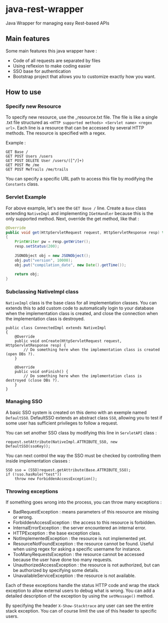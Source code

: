 # java-rest-wrapper
Java Wrapper for managing easy Rest-based APIs

## Main features
Some main features this java wrapper have :
* Code of all requests are separated by files
* Using reflexion to make coding easier
* SSO base for authentication
* Bootstrap project that allows you to customize exactly how you want.

## How to use

### Specify new Resource
To specify new resource, use the _resource.txt file. The file is like a single .txt file structured as `<HTTP supported methods> <Servlet name> <regex url>`. Each line is a resource that can be accessed by several HTTP methods. The resource is specified with a regex.

Example :
```
GET Base /
GET POST Users /users
GET POST DELETE User /users/([^/]+)
GET POST Me /me
GET POST MeTrails /me/trails
```

You can specify a specific URL path to access this file by modifying the `Constants` class.

### Servlet Example
For above example, let's see the `GET Base /` line.
Create a `Base` class extending `NativeImpl` and implementing `IGetHandler` because this is the only supported method.
Next, override the get method, like that :
```java
@Override
public void get(HttpServletRequest request, HttpServletResponse resp) throws Exception
{
    PrintWriter pw = resp.getWriter();
    resp.setStatus(200);
    
    JSONObject obj = new JSONObject();
    obj.put("version", 10000);
    obj.put("compilation_date", new Date().getTime());
    
    return obj;
}
```

### Subclassing NativeImpl class
`NativeImpl` class is the base class for all implementation classes. You can extends this to add custom code to automatically login to your database when the implementation class is created, and close the connection when the implementation class is destroyed.

```
public class ConnectedImpl extends NativeImpl
{
    @Override
    public void onCreate(HttpServletRequest request, HttpServletResponse resp) {
        // Do something here when the implementation class is created (open DBs ?).
    }

    @Override
    public void onFinish() {
        // Do something here when the implementation class is destroyed (close DBs ?).
    }
}
```

### Managing SSO
A basic SSO system is created on this demo with an exemple named `DefaultSSO`. DefaultSSO extends an abstract class `SSO`, allowing you to test if some user has sufficient privileges to follow a request.

You can set another SSO class by modifying this line in `ServletAPI` class :
```
request.setAttribute(NativeImpl.ATTRIBUTE_SSO, new DefaultSSO(ssoKey));
```

You can next control the way the SSO must be checked by controlling them inside implementation classes :

```
SSO sso = (SSO)request.getAttribute(Base.ATTRIBUTE_SSO);
if (!sso.hasRole("test"))
    throw new ForbiddenAccessException();
```

### Throwing exceptions
If something goes wrong into the process, you can throw many exceptions :
* BadRequestException : means parameters of this resource are missing or wrong.
* ForbiddenAccessException : the access to this resource is forbidden.
* InternalErrorException : the server encountered an internal error.
* HTTPException : the base exception class.
* NotImplementedException : the resource is not implemented yet.
* ResourceNotFoundException : the resource cannot be found. Useful when using regex for asking a specific username for instance.
* TooManyRequestsException : the resource cannot be accessed because the user have done too many requests.
* UnauthorizedAccessException : the resource is not authorized, but can be authorized by specifying some details.
* UnavailableServiceException : the resource is not available.

Each of these exceptions handle the status HTTP code and wrap the stack exception to allow external users to debug what is wrong. You can add a detailed description of the exception by using the `setMessage()` method.

By specifying the header `X-Show-Stacktrace` any user can see the entire stack exception. You can of course limit the use of this header to specific users.
